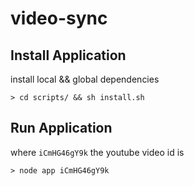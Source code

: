 # video-sync

## Install Application

install local && global dependencies

```
> cd scripts/ && sh install.sh
```

## Run Application

where `iCmHG46gY9k` the youtube video id is

```
> node app iCmHG46gY9k
```
